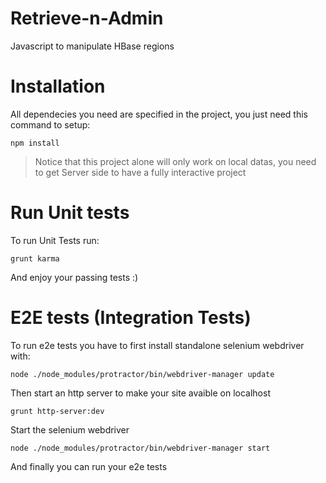 Retrieve-n-Admin
================

Javascript to manipulate HBase regions

Installation
================
All dependecies you need are specified in the project, you just need this command to setup:

    npm install

> Notice that this project alone will only work on local datas, you need to get Server side to have a fully interactive project

Run Unit tests
================
To run Unit Tests run:

    grunt karma

And enjoy your passing tests :)

E2E tests (Integration Tests)
================
To run e2e tests you have to first install standalone selenium webdriver with:

    node ./node_modules/protractor/bin/webdriver-manager update

Then start an http server to make your site avaible on localhost

    grunt http-server:dev

Start the selenium webdriver

    node ./node_modules/protractor/bin/webdriver-manager start

And finally you can run your e2e tests